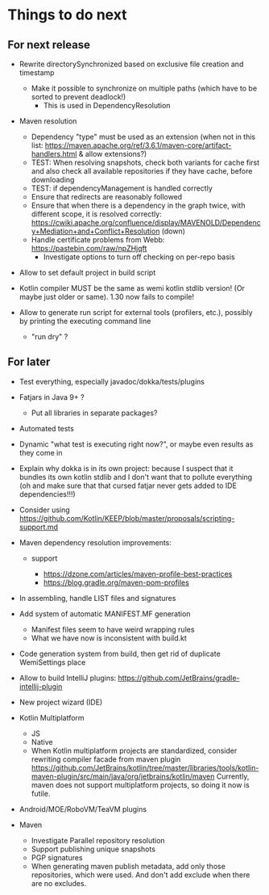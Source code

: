 # Things to do next

## For next release

- Rewrite directorySynchronized based on exclusive file creation and timestamp
	- Make it possible to synchronize on multiple paths (which have to be sorted to prevent deadlock!)
		- This is used in DependencyResolution

- Maven resolution
	- Dependency "type" must be used as an extension (when not in this list: https://maven.apache.org/ref/3.6.1/maven-core/artifact-handlers.html & allow extensions?)
	- TEST: When resolving snapshots, check both variants for cache first and also check all available repositories if they have cache, before downloading
	- TEST: if dependencyManagement is handled correctly
	- Ensure that redirects are reasonably followed
	- Ensure that when there is a dependency in the graph twice, with different scope, it is resolved correctly: https://cwiki.apache.org/confluence/display/MAVENOLD/Dependency+Mediation+and+Conflict+Resolution (down)
	- Handle certificate problems from Webb: https://pastebin.com/raw/npZHjqft
		- Investigate options to turn off checking on per-repo basis

- Allow to set default project in build script

- Kotlin compiler MUST be the same as wemi kotlin stdlib version! (Or maybe just older or same). 1.30 now fails to compile!

- Allow to generate run script for external tools (profilers, etc.), possibly by printing the executing command line
	- "run dry" ?

## For later
- Test everything, especially javadoc/dokka/tests/plugins

- Fatjars in Java 9+ ?
	- Put all libraries in separate packages?

- Automated tests

- Dynamic "what test is executing right now?", or maybe even results as they come in

- Explain why dokka is in its own project: because I suspect that it bundles its own kotlin stdlib and I don't want that to pollute everything (oh and make sure that that cursed fatjar never gets added to IDE dependencies!!!)

- Consider using https://github.com/Kotlin/KEEP/blob/master/proposals/scripting-support.md

- Maven dependency resolution improvements:
	- <profiles> support
		- https://dzone.com/articles/maven-profile-best-practices
		- https://blog.gradle.org/maven-pom-profiles
	

- In assembling, handle LIST files and signatures

- Add system of automatic MANIFEST.MF generation
	- Manifest files seem to have weird wrapping rules
	- What we have now is inconsistent with build.kt

- Code generation system from build, then get rid of duplicate WemiSettings place

- Allow to build IntelliJ plugins: https://github.com/JetBrains/gradle-intellij-plugin

- New project wizard (IDE)

- Kotlin Multiplatform
	- JS
	- Native
	- When Kotlin multiplatform projects are standardized, consider rewriting compiler facade from maven plugin
    https://github.com/JetBrains/kotlin/tree/master/libraries/tools/kotlin-maven-plugin/src/main/java/org/jetbrains/kotlin/maven
    Currently, maven does not support multiplatform projects, so doing it now is futile.

- Android/MOE/RoboVM/TeaVM plugins

- Maven
	- Investigate Parallel repository resolution
	- Support publishing unique snapshots
	- PGP signatures
	- When generating maven publish metadata, add only those repositories, which were used. And don't add exclude when there are no excludes.